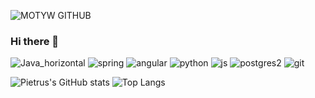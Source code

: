 ![MOTYW GITHUB](https://user-images.githubusercontent.com/65807969/119228702-89c41080-bb14-11eb-853c-e9073ff0714f.PNG)

### Hi there 👋
![Java_horizontal](https://user-images.githubusercontent.com/65807969/119229854-102f2100-bb1a-11eb-97e3-fddca255563c.png?raw=true?v=4&s=200)
![spring](https://user-images.githubusercontent.com/65807969/119229863-191ff280-bb1a-11eb-8032-7271b1cd290f.png?raw=true?v=4&s=200)
![angular](https://user-images.githubusercontent.com/65807969/119229873-21782d80-bb1a-11eb-944a-2833b3b025f8.png?raw=true)
![python](https://user-images.githubusercontent.com/65807969/119229879-2806a500-bb1a-11eb-99e8-4078d8ef0db9.jpg?raw=true)
![js](https://user-images.githubusercontent.com/65807969/119229882-2ccb5900-bb1a-11eb-92d3-b26ea7ded209.png?raw=true)
![postgres2](https://user-images.githubusercontent.com/65807969/119229884-305ee000-bb1a-11eb-8586-4133c5715927.png?raw=true)
![git](https://user-images.githubusercontent.com/65807969/119229886-3228a380-bb1a-11eb-8483-33bf428f5970.png?raw=true)




![Pietrus's GitHub stats](https://github-readme-stats.vercel.app/api?username=Pietrus914&theme=defoult_icons=true)
![Top Langs](https://github-readme-stats.vercel.app/api/top-langs/?username=Pietrus914)
<!--
**Pietrus914/Pietrus914** is a ✨ _special_ ✨ repository because its `README.md` (this file) appears on your GitHub profile.

Here are some ideas to get you started:

- 🔭 I’m currently working on ...
- 🌱 I’m currently learning ...
- 👯 I’m looking to collaborate on ...
- 🤔 I’m looking for help with ...
- 💬 Ask me about ...
- 📫 How to reach me: ...
- 😄 Pronouns: ...
- ⚡ Fun fact: ...
-->
